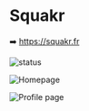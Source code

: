 # Squakr

➡️ https://squakr.fr

![status](https://img.shields.io/website?url=https%3A%2F%2Fwww.squakr.fr)

![Homepage](https://github.com/Nathn/Squakr/blob/master/screenshot-home.png)

![Profile page](https://github.com/Nathn/Squakr/blob/master/screenshot-profile.png)
